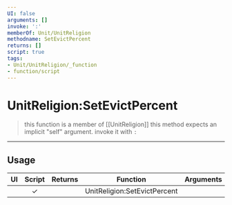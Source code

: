 ```yaml
---
UI: false
arguments: []
invoke: ':'
memberOf: Unit/UnitReligion
methodname: SetEvictPercent
returns: []
script: true
tags:
- Unit/UnitReligion/_function
- function/script
---
```

# UnitReligion:SetEvictPercent
> this function is a member of [[UnitReligion]]
> this method expects an implicit "self" argument. invoke it with `:`
-----
## Usage
|  UI | Script | Returns | Function | Arguments |
|:---:|:------:|-------:|:--------:|:---------|
| |✓||UnitReligion:SetEvictPercent||
